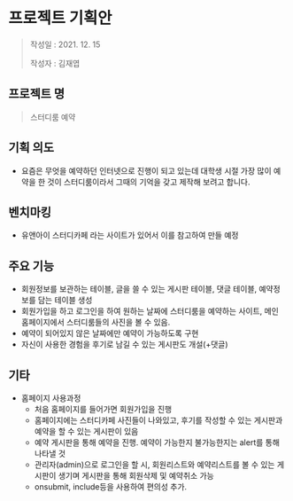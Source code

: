 # 프로젝트 기획안
> 작성일 : 2021. 12. 15
>
> 작성자 : 김재엽
                    
## 프로젝트 명  
> 스터디룸 예약

## 기획 의도 
* 요즘은 무엇을 예약하던 인터넷으로 진행이 되고 있는데 대학생 시절 가장 많이 예약을 한 것이 스터디룸이라서 그때의 기억을 갖고 제작해 보려고 합니다.

## 벤치마킹 
*	유앤아이 스터디카페 라는 사이트가 있어서 이를 참고하여 만들 예정

## 주요 기능 
*	회원정보를 보관하는 테이블, 글을 쓸 수 있는 게시판 테이블, 댓글 테이블, 예약정보를 담는 테이블 생성
* 회원가입을 하고 로그인을 하여 원하는 날짜에 스터디룸을 예약하는 사이트, 메인 홈페이지에서 스터디룸들의 사진을 볼 수 있음.
* 예약이 되어있지 않은 날짜에만 예약이 가능하도록 구현
* 자신이 사용한 경험을 후기로 남길 수 있는 게시판도 개설(+댓글)

## 기타
* 홈페이지 사용과정
  * 처음 홈페이지를 들어가면 회원가입을 진행
  * 홈페이지에는 스터디카페 사진들이 나와있고, 후기를 작성할 수 있는 게시판과 예약을 할 수 있는 게시판이 있음
  * 예약 게시판을 통해 예약을 진행. 예약이 가능한지 불가능한지는 alert를 통해 나타낼 것
  * 관리자(admin)으로 로그인을 할 시, 회원리스트와 예약리스트를 볼 수 있는 게시판이 생기며 게시판을 통해 회원삭제 및 예약취소 가능
  * onsubmit, include등을 사용하여 편의성 추가.

